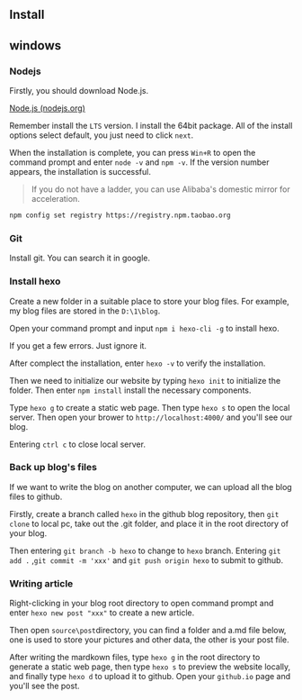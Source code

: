 ## Install

## windows

### Nodejs

Firstly, you should download Node.js.

[Node.js (nodejs.org)](https://nodejs.org/en/)

Remember install the `LTS` version. I install the 64bit package. All of the install options select default, you just need to click `next`.

When the installation is complete, you can press `Win+R` to open the command prompt and enter `node -v` and `npm -v`. If the version number appears, the installation is successful.

> If you do not have a ladder, you can use Alibaba's domestic mirror for acceleration.

```bash
npm config set registry https://registry.npm.taobao.org
```

### Git

Install git. You can search it in google.

### Install hexo

Create a new folder in a suitable place to store your blog files. For example, my blog files are stored in the `D:\1\blog`.

Open your command prompt and input `npm i hexo-cli -g` to install hexo.

If you get a few errors. Just ignore it.

After complect the installation, enter `hexo -v` to verify the installation.

Then we need to initialize our website by typing `hexo init` to initialize the folder. Then enter `npm install` install the necessary components.

Type `hexo g` to create a static web page. Then type `hexo s` to open the local server. Then open your brower to `http://localhost:4000/` and you'll see our blog.

Entering `ctrl c` to close local server.

### Back up blog's files

If we want to write the blog on another computer, we can upload all the blog files to github.

Firstly, create a branch called `hexo` in the github blog repository, then `git clone` to local pc, take out the .git folder, and place it in the root directory of your blog.

Then entering `git branch -b hexo` to change to `hexo` branch. Entering `git add .` ,`git commit -m 'xxx'` and `git push origin hexo` to submit to github.

### Writing article

Right-clicking in your blog root directory to open command prompt and enter `hexo new post "xxx"` to create a new article.

Then open `source\post`directory, you can find a folder and a.md file below, one is used to store your pictures and other data, the other is your post file.

After writing the mardkown files, type `hexo g` in the root directory to generate a static web page, then type `hexo s` to preview the website locally, and finally type `hexo d` to upload it to github. Open your `github.io` page and you'll see the post.



